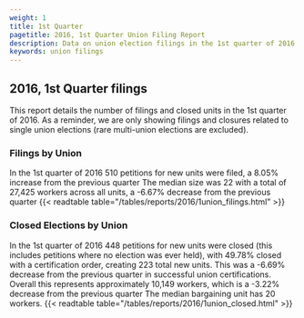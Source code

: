 ```yaml
---
weight: 1
title: 1st Quarter
pagetitle: 2016, 1st Quarter Union Filing Report
description: Data on union election filings in the 1st quarter of 2016
keywords: union filings
---
```


## 2016, 1st Quarter filings

This report details the number of filings and closed units in the 1st quarter of 2016. As a reminder, we are only showing filings and closures related to single union elections (rare multi-union elections are excluded).

### Filings by Union
In the 1st quarter of 2016 510 petitions for new units were filed, a 8.05% increase from the previous quarter The median size was 22 with a total of 27,425 workers across all units, a -6.67% decrease from the previous quarter
{{< readtable table="/tables/reports/2016/1union_filings.html" >}}

### Closed Elections by Union
In the 1st quarter of 2016 448 petitions for new units were closed (this includes petitions where no election was ever held), with 49.78% closed with a certification order, creating 223 total new units. This was a -6.69% decrease from the previous quarter in successful union certifications. Overall this represents approximately 10,149 workers, which is a -3.22% decrease from the previous quarter The median bargaining unit has 20 workers.
{{< readtable table="/tables/reports/2016/1union_closed.html" >}}
